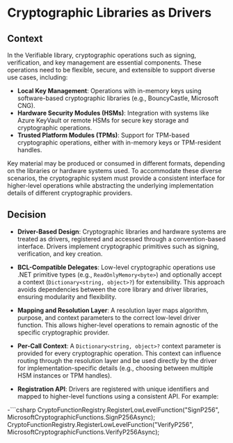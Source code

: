 # Cryptographic Libraries as Drivers

## Context

In the Verifiable library, cryptographic operations such as signing, verification, and key management are essential components. These operations need to be flexible, secure, and extensible to support diverse use cases, including:

- **Local Key Management**: Operations with in-memory keys using software-based cryptographic libraries (e.g., BouncyCastle, Microsoft CNG).
- **Hardware Security Modules (HSMs)**: Integration with systems like Azure KeyVault or remote HSMs for secure key storage and cryptographic operations.
- **Trusted Platform Modules (TPMs)**: Support for TPM-based cryptographic operations, either with in-memory keys or TPM-resident handles.

Key material may be produced or consumed in different formats, depending on the libraries or hardware systems used. To accommodate these diverse scenarios, the cryptographic system must provide a consistent interface for higher-level operations while abstracting the underlying implementation details of different cryptographic providers.

## Decision

- **Driver-Based Design**: Cryptographic libraries and hardware systems are treated as drivers, registered and accessed through a convention-based interface. Drivers implement cryptographic primitives such as signing, verification, and key creation.

- **BCL-Compatible Delegates**: Low-level cryptographic operations use .NET primitive types (e.g., `ReadOnlyMemory<byte>`) and optionally accept a context (`Dictionary<string, object>?`) for extensibility. This approach avoids dependencies between the core library and driver libraries, ensuring modularity and flexibility.

- **Mapping and Resolution Layer**: A resolution layer maps algorithm, purpose, and context parameters to the correct low-level driver function. This allows higher-level operations to remain agnostic of the specific cryptographic provider.

- **Per-Call Context**: A `Dictionary<string, object>?` context parameter is provided for every cryptographic operation. This context can influence routing through the resolution layer and be used directly by the driver for implementation-specific details (e.g., choosing between multiple HSM instances or TPM handles).

- **Registration API**: Drivers are registered with unique identifiers and mapped to higher-level functions using a consistent API. For example:
  
-```csharp
  CryptoFunctionRegistry.RegisterLowLevelFunction("SignP256", MicrosoftCryptographicFunctions.SignP256Async);
  CryptoFunctionRegistry.RegisterLowLevelFunction("VerifyP256", MicrosoftCryptographicFunctions.VerifyP256Async);
```